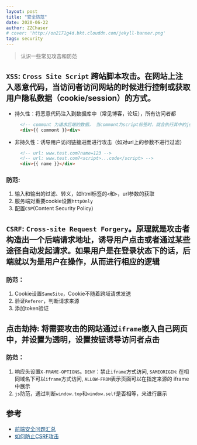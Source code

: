 ```yaml
---
layout: post
title: "安全防范"
date: 2020-06-22
author: ZZChaser
# cover: 'http://on2171g4d.bkt.clouddn.com/jekyll-banner.png'
tags: security
---
```


> 认识一些常见攻击和防范

## `XSS`: `Cross Site Script` 跨站脚本攻击。在网站上注入恶意代码，当访问者访问网站的时候进行控制或获取用户隐私数据（cookie/session）的方式。
* 持久性：将恶意代码注入到数据库中（常见博客，论坛），所有访问者都
  ```html
    <!-- commont 为请求后端的数据， 当commont为script标签时，就会执行其中的js代码 -->
    <div>{{ commont }}<div>
  ```
* 非持久性：诱导用户访问链接进而进行攻击（如对url上的参数不进行过滤）
  ```html
    <!-- url: www.test.com?name=123 -->
    <!-- url: www.test.com?<script>...code</script> -->
    <div>{{ name }}</div>
  ```

### 防范: 
1. 输入和输出的过滤、转义，如html标签的`<`和`>`，url参数的获取
2. 服务端对重要cookie设置`httpOnly`
3. 配置`CSP`(Content Security Policy)


## `CSRF`: `Cross-site Request Forgery`。原理就是攻击者构造出一个后端请求地址，诱导用户点击或者通过某些途径自动发起请求。如果用户是在登录状态下的话，后端就以为是用户在操作，从而进行相应的逻辑

### 防范：
1. Cookie设置`SameSite`，Cookie不随着跨域请求发送
2. 验证`Referer`，判断请求来源
3. 添加token验证

## 点击劫持: 将需要攻击的网站通过`iframe`嵌入自己网页中，并设置为透明，设置按钮诱导访问者点击

### 防范：
1. 响应头设置`X-FRAME-OPTIONS`。`DENY`：禁止`iframe`方式访问, `SAMEORIGIN`: 在相同域名下可以`iframe`方式访问, `ALLOW-FROM`表示页面可以在指定来源的 iframe 中展示
2. `js`防范，通过判断`window.top`和`window.self`是否相等，来进行展示
## 参考

- <a style='color:#0A497B' href='https://zhuanlan.zhihu.com/p/83865185' target='_blank'>前端安全问题汇总</a>
- <a style='color:#0A497B' href='https://zhuanlan.zhihu.com/p/46592479' target='_blank'>如何防止CSRF攻击</a>
